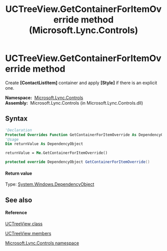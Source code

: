 ﻿---
title: UCTreeView.GetContainerForItemOverride method  (Microsoft.Lync.Controls)
TOCTitle: 'GetContainerForItemOverride method '
ms:assetid: M:Microsoft.Lync.Controls.UCTreeView.GetContainerForItemOverride_DI_3_UC_OCS14MrefLyncWPF
ms:mtpsurl: https://msdn.microsoft.com/en-us/library/microsoft.lync.controls.uctreeview.getcontainerforitemoverride_di_3_uc_ocs14mreflyncwpf(v=office.15)
ms:contentKeyID: 48599952
ms.date: 07/28/2014
mtps_version: v=office.15
f1_keywords:
- Microsoft.Lync.Controls.UCTreeView.GetContainerForItemOverride
dev_langs:
- CSharp
- JScript
- VB
- other
---

# UCTreeView.GetContainerForItemOverride method

Create **\[ContactListItem\]** container and apply **\[Style\]** if there is an explicit one.

**Namespace:**  [Microsoft.Lync.Controls](microsoft-lync-controls-namespace_1.md)  
**Assembly:**  Microsoft.Lync.Controls (in Microsoft.Lync.Controls.dll)

## Syntax

``` vb
'Declaration
Protected Overrides Function GetContainerForItemOverride As DependencyObject
'Usage
Dim returnValue As DependencyObject

returnValue = Me.GetContainerForItemOverride()
```

``` csharp
protected override DependencyObject GetContainerForItemOverride()
```

#### Return value

Type: [System.Windows.DependencyObject](http://msdn2.microsoft.com/en-us/library/ms589309)  

## See also

#### Reference

[UCTreeView class](uctreeview-class-microsoft-lync-controls_1.md)

[UCTreeView members](uctreeview-members-microsoft-lync-controls_1.md)

[Microsoft.Lync.Controls namespace](microsoft-lync-controls-namespace_1.md)

